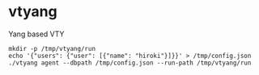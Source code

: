 # vtyang
Yang based VTY

```
mkdir -p /tmp/vtyang/run
echo '{"users": {"user": [{"name": "hiroki"}]}}' > /tmp/config.json
./vtyang agent --dbpath /tmp/config.json --run-path /tmp/vtyang/run
```
